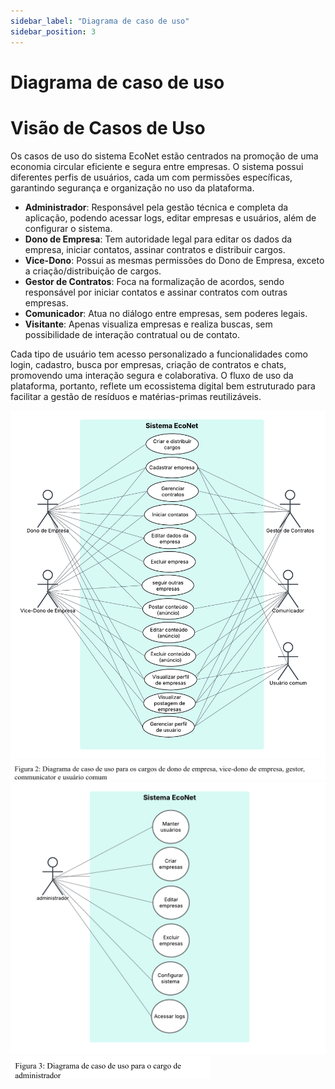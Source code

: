 ```yaml
---
sidebar_label: "Diagrama de caso de uso"
sidebar_position: 3
---
```

# Diagrama de caso de uso  

# Visão de Casos de Uso 

Os casos de uso do sistema EcoNet estão centrados na promoção de uma economia circular eficiente e segura entre empresas. O sistema possui diferentes perfis de usuários, cada um com permissões específicas, garantindo segurança e organização no uso da plataforma.

- **Administrador**: Responsável pela gestão técnica e completa da aplicação, podendo acessar logs, editar empresas e usuários, além de configurar o sistema.
- **Dono de Empresa**: Tem autoridade legal para editar os dados da empresa, iniciar contatos, assinar contratos e distribuir cargos.
- **Vice-Dono**: Possui as mesmas permissões do Dono de Empresa, exceto a criação/distribuição de cargos.
- **Gestor de Contratos**: Foca na formalização de acordos, sendo responsável por iniciar contatos e assinar contratos com outras empresas.
- **Comunicador**: Atua no diálogo entre empresas, sem poderes legais.
- **Visitante**: Apenas visualiza empresas e realiza buscas, sem possibilidade de interação contratual ou de contato.

Cada tipo de usuário tem acesso personalizado a funcionalidades como login, cadastro, busca por empresas, criação de contratos e chats, promovendo uma interação segura e colaborativa. O fluxo de uso da plataforma, portanto, reflete um ecossistema digital bem estruturado para facilitar a gestão de resíduos e matérias-primas reutilizáveis.  

![Representação Visual da Arquitetura](../../static/img/image13.png)  
![Representação Visual da Arquitetura](../../static/img/image5.png)
![Representação Visual da Arquitetura](../../static/img/image7.png)
![Representação Visual da Arquitetura](../../static/img/image1.png)
